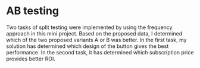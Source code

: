 # AB testing
Two tasks of split testing were implemented by using the frequency approach in this mini project.
Based on the proposed data, I determined which of the two proposed variants A or B was better.
In the first task, my solution has determined which design of the button gives the best performance.
In the second task, it has determined which subscription price provides better ROI.
